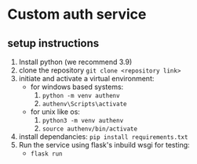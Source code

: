 # Custom auth service

## setup instructions

1. Install python (we recommend 3.9)
2. clone the repository ```git clone <repository link>```
3. initiate and activate a virtual environment:
    - for windows based systems: 
        1. `python -m venv authenv`
        2. `authenv\Scripts\activate`
    - for unix like os: 
        1. `python3 -m venv authenv`
        2. `source authenv/bin/activate`
4. install dependancies: `pip install requirements.txt`
5. Run the service using flask's inbuild wsgi for testing:
    - `flask run`
    
